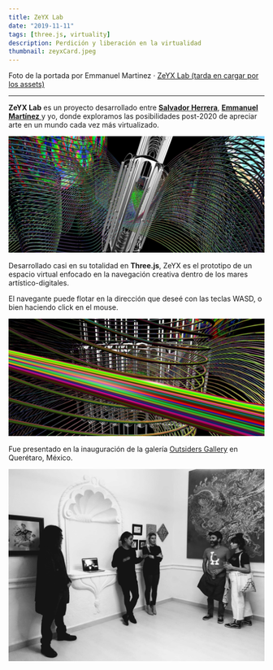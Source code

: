 ```yaml
---
title: ZeYX Lab
date: "2019-11-11"
tags: [three.js, virtuality]
description: Perdición y liberación en la virtualidad
thumbnail: zeyxCard.jpeg
---
```


<div class='md-link'>
Foto de la portada por Emmanuel Martinez ·
<a href="https://zeyxlab.com/">ZeYX Lab (tarda en cargar por los assets)</a>
</div>

<hr>

**ZeYX Lab** es un proyecto desarrollado entre [**Salvador Herrera**](https://outsiders.gallery/), [**Emmanuel Martínez** ](http://maremoto.mx/)y yo, donde exploramos las posibilidades post-2020 de apreciar arte en un mundo cada vez más virtualizado.

<img class="post__img" src="zeyx-img2.jpeg" alt="Animanoir Óscar A. Montiel" />

Desarrollado casi en su totalidad en **Three.js**, ZeYX es el prototipo de un espacio virtual enfocado en la navegación creativa dentro de los mares artístico-digitales.

El navegante puede flotar en la dirección que deseé con las teclas WASD, o bien haciendo click en el mouse.

<img class="post__img" src="zeyx-img3.jpeg" alt="Animanoir Óscar A. Montiel" />

Fue presentado en la inauguración de la galería [Outsiders Gallery](https://outsiders.gallery/) en Querétaro, México.

<img class="post__img" src="./og3.jpg" alt="Animanoir Óscar A. Montiel" />
